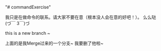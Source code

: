 "# commandExercise"


我只是在做命令的联系。请大家不要在意（根本没人会在意的好吧！）。
么么哒(づ￣ 3￣)づ


this is a new branch ~

上面的是我Merge过来的一个分支~
我要删了他啦~
